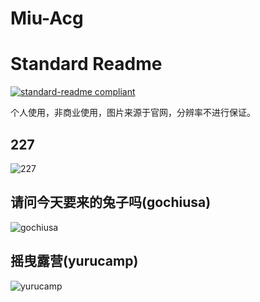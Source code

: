 # Miu-Acg
# Standard Readme
[![standard-readme compliant](https://img.shields.io/badge/readme%20style-standard-brightgreen.svg?style=flat-square)](https://github.com/RichardLitt/standard-readme)

个人使用，非商业使用，图片来源于官网，分辨率不进行保证。

## 227
![227](https://raw.githubusercontent.com/miulove/Miu-Acg/master/227/jk03.png)

## 请问今天要来的兔子吗(gochiusa)
![gochiusa](https://raw.githubusercontent.com/miulove/Miu-Acg/master/gochiusa/Chino2.png)

## 摇曳露营(yurucamp)
![yurucamp](https://raw.githubusercontent.com/miulove/Miu-Acg/master/yurucamp/KagamiharaNadeshiko_Face2.png)